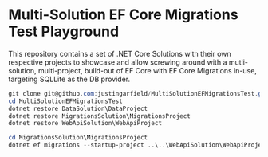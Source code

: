 # Multi-Solution EF Core Migrations Test Playground

This repository contains a set of .NET Core Solutions with their own respective projects to showcase and allow screwing around with a mutli-solution, multi-project, build-out of EF Core with EF Core Migrations in-use, targeting SQLLite as the DB provider.

```PowerShell
git clone git@github.com:justingarfield/MultiSolutionEFMigrationsTest.git
cd MultiSolutionEFMigrationsTest
dotnet restore DataSolution\DataProject
dotnet restore MigrationsSolution\MigrationsProject
dotnet restore WebApiSolution\WebApiProject
```

```PowerShell
cd MigrationsSolution\MigrationsProject
dotnet ef migrations --startup-project ..\..\WebApiSolution\WebApiProject\WebApiProject.csproj add IntialMigration
```
